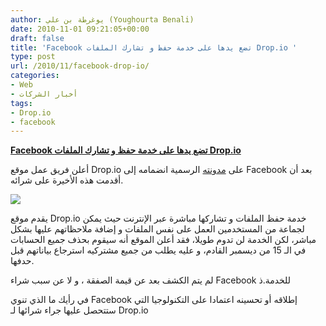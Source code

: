 ```yaml
---
author: يوغرطة بن علي (Youghourta Benali)
date: 2010-11-01 09:21:05+00:00
draft: false
title: 'Facebook تضع يدها على خدمة حفظ و تشارك الملفات Drop.io '
type: post
url: /2010/11/facebook-drop-io/
categories:
- Web
- أخبار الشركات
tags:
- Drop.io
- facebook
---
```


**[Facebook تضع يدها على خدمة حفظ و تشارك الملفات Drop.io](https://www.it-scoop.com/2010/11/facebook-drop-io/)**




أعلن فريق عمل موقع Drop.io على [مدونته](http://blog.drop.io/2010/10/29/an-important-update-on-the-future-of-drop-io/) الرسمية انضمامه إلى Facebook بعد أن أقدمت هذه الأخيرة على شرائه.




[![](https://drop.io/images/homepageLogo3.gif)
](https://www.it-scoop.com/2010/11/facebook-drop-io/)





يقدم موقع Drop.io خدمة حفظ الملفات و تشاركها مباشرة عبر الإنترنت حيث يمكن لجماعة من المستخدمين العمل على نفس الملفات و إضافة ملاحظاتهم عليها بشكل مباشر، لكن الخدمة لن تدوم طويلا، فقد أعلن الموقع أنه سيقوم بحذف جميع الحسابات في الـ 15 من ديسمبر القادم، و عليه يطلب من جميع مشتركيه استرجاع بياناتهم قبل حدفها.

لم يتم الكشف بعد عن قيمة الصفقة ، و لا عن سبب شراء Facebook للخدمة.ذ

في رأيك ما الذي تنوي Facebook إطلاقه أو تحسينه اعتمادا على التكنولوجيا التي ستتحصل عليها جراء شرائها لـ Drop.io
